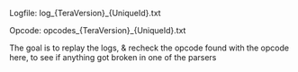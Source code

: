Logfile: log_{TeraVersion}_{UniqueId}.txt

Opcode: opcodes_{TeraVersion}_{UniqueId}.txt

The goal is to replay the logs, & recheck the opcode found with the opcode here, to see if anything got broken in one of the parsers

